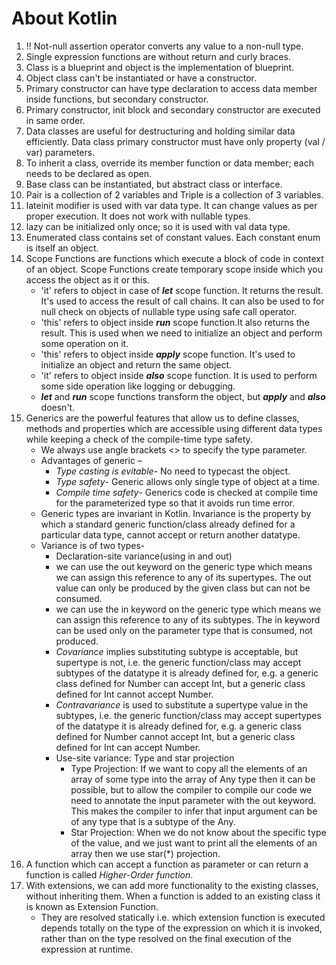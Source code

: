 # About Kotlin

1. !! Not-null assertion operator converts any value to a non-null type.
2. Single expression functions are without return and curly braces.
3. Class is a blueprint and object is the implementation of blueprint.
4. Object class can't be instantiated or have a constructor.
5. Primary constructor can have type declaration to access data member inside functions, but secondary constructor.
6. Primary constructor, init block and secondary constructor are executed in same order.
7. Data classes are useful for destructuring and holding similar data efficiently. Data class primary constructor must have only property (val / var) parameters.
8. To inherit a class, override its member function or data member; each needs to be declared as open.
9. Base class can be instantiated, but abstract class or interface. 
10. Pair is a collection of 2 variables and Triple is a collection of 3 variables.
11. lateinit modifier is used with var data type. It can change values as per proper execution. It does not work with nullable types.
12. lazy can be initialized only once; so it is used with val data type.
13. Enumerated class contains set of constant values. Each constant enum is itself an object.
14. Scope Functions are functions which execute a block of code in context of an object. Scope Functions create temporary scope inside which you access the object as it or this.
    * 'it' refers to object in case of ***let*** scope function. It returns the result. It's used to access the result of call chains. It can also be used to for null check on objects of nullable type using safe call operator.
    * 'this' refers to object inside ***run*** scope function.It also returns the result. This is used when we need to initialize an object and perform some operation on it.
    * 'this' refers to object inside ***apply*** scope function. It's used to initialize an object and return the same object.
    * 'it' refers to object inside ***also*** scope function. It is used to perform some side operation like logging or debugging.
    * ***let*** and ***run*** scope functions transform the object, but ***apply*** and ***also*** doesn't.
15. Generics are the powerful features that allow us to define classes, methods and properties which are accessible using different data types while keeping a check of the compile-time type safety.
    * We always use angle brackets <> to specify the type parameter. 
    * Advantages of generic –
      * *Type casting is evitable*- No need to typecast the object. 
      * *Type safety*- Generic allows only single type of object at a time.
      * *Compile time safety*- Generics code is checked at compile time for the parameterized type so that it avoids run time error. 
    * Generic types are invariant in Kotlin. Invariance is the property by which a standard generic function/class already defined for a particular data type, cannot accept or return another datatype.
    * Variance is of two types-
       * Declaration-site variance(using in and out)
        * we can use the out keyword on the generic type which means we can assign this reference to any of its supertypes. The out value can only be produced by the given class but can not be consumed.
        * we can use the in keyword on the generic type which means we can assign this reference to any of its subtypes. The in keyword can be used only on the parameter type that is consumed, not produced.
        * *Covariance* implies substituting subtype is acceptable, but supertype is not, i.e. the generic function/class may accept subtypes of the datatype it is already defined for, e.g. a generic class defined for Number can accept Int, but a generic class defined for Int cannot accept Number.
        * *Contravariance* is used to substitute a supertype value in the subtypes, i.e. the generic function/class may accept supertypes of the datatype it is already defined for, e.g. a generic class defined for Number cannot accept Int, but a generic class defined for Int can accept Number.  
      * Use-site variance: Type and star projection
        * Type Projection: If we want to copy all the elements of an array of some type into the array of Any type then it can be possible, but to allow the compiler to compile our code we need to annotate the input parameter with the out keyword. This makes the compiler to infer that input argument can be of any type that is a subtype of the Any.
        * Star Projection: When we do not know about the specific type of the value, and we just want to print all the elements of an array then we use star(*) projection.
16. A function which can accept a function as parameter or can return a function is called *Higher-Order function*.
17. With extensions, we can add more functionality to the existing classes, without inheriting them. When a function is added to an existing class it is known as Extension Function.
    * They are resolved statically i.e. which extension function is executed depends totally on the type of the expression on which it is invoked, rather than on the type resolved on the final execution of the expression at runtime.